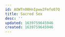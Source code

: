 ```yaml
---
id: AOWTn00HnIpww2Fmfo07Q
title: Sacred Sex
desc: ''
updated: 1639759645946
created: 1639759645946
---
```


